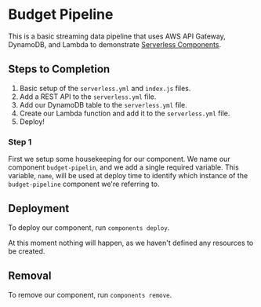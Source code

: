 # Budget Pipeline

This is a basic streaming data pipeline that uses AWS API Gateway, DynamoDB, and
Lambda to demonstrate [Serverless Components](https://github.com/serverless/components).

## Steps to Completion
1. Basic setup of the `serverless.yml` and `index.js` files.
2. Add a REST API to the `serverless.yml` file.
3. Add our DynamoDB table to the `serverless.yml` file.
4. Create our Lambda function and add it to the `serverless.yml` file.
5. Deploy!

### Step 1
First we setup some housekeeping for our component. We name our component `budget-pipelin`,
and we add a single required variable. This variable, `name`, will be used at deploy
time to identify which instance of the `budget-pipeline` component we're referring to.

## Deployment
To deploy our component, run `components deploy`.

At this moment nothing will happen, as we haven't defined any resources to be created.

## Removal
To remove our component, run `components remove`.
